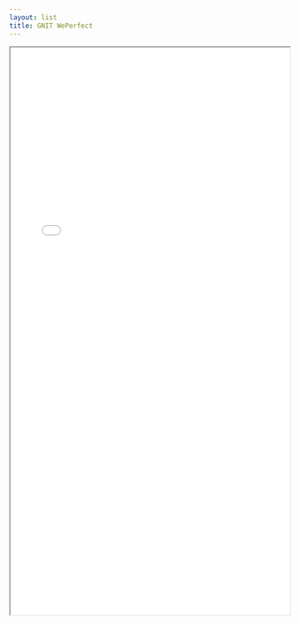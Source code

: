 ```yaml
---
layout: list
title: GNIT WePerfect
---
```


<iframe width="100%" height ="1024" allowfullscreen="allowfullscreen" allow="microphone; camera" src=”https://meet.jit.si” ></iframe>


